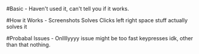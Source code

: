 #Basic - 
Haven't used it, can't tell you if it works.

#How it Works - 
Screenshots
Solves
Clicks left right space stuff
actually solves it

#Probabal Issues - 
Onllllyyyy issue might be too fast keypresses idk, other than that nothing.
